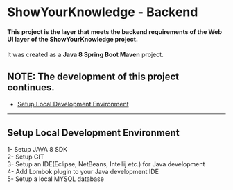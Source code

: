 # ShowYourKnowledge - Backend

#### This project is the layer that meets the backend requirements of the Web UI layer of the ShowYourKnowledge project.

It was created as a **Java 8 Spring Boot Maven** project.

**NOTE:** The development of this project continues.
---
- [Setup Local Development Environment](#setup-local-development-environment)
---

## Setup Local Development Environment
1- Setup JAVA 8 SDK <br>
2- Setup GIT <br>
3- Setup an IDE(Eclipse, NetBeans, Intellij etc.) for Java development <br>
4- Add Lombok plugin to your Java development IDE <br>
5- Setup a local MYSQL database <br>